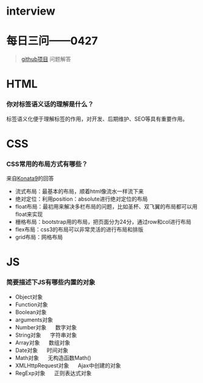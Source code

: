 # interview
# 每日三问——0427
> [github项目](https://github.com/haizlin/fe-interview?utm_source=ZHShareTargetIDMore&utm_medium=social&utm_oi=750848792785354752) 问题解答
# HTML
### 你对标签语义话的理解是什么？
标签语义化便于理解标签的作用，对开发、后期维护、SEO等具有重要作用。
# CSS
### CSS常用的布局方式有哪些？
来自[Konata9](https://github.com/Konata9)的回答
* 流式布局：最基本的布局，顺着html像流水一样流下来
* 绝对定位：利用position：absolute进行绝对定位的布局
* float布局：最初用来解决多栏布局的问题，比如圣杯、双飞翼的布局都可以用float来实现
* 栅格布局：bootstrap用的布局，把页面分为24分，通过row和col进行布局
* flex布局：css3的布局可以非常灵活的进行布局和排版
* grid布局：网格布局
# JS
### 简要描述下JS有哪些内置的对象
* Object对象  
* Function对象
* Boolean对象
* arguments对象
* Number对象&nbsp;&nbsp;&nbsp;&nbsp;&nbsp;&nbsp;数字对象
* String对象&nbsp;&nbsp;&nbsp;&nbsp;&nbsp;&nbsp;字符串对象
* Array对象&nbsp;&nbsp;&nbsp;&nbsp;&nbsp;&nbsp;数组对象
* Date对象&nbsp;&nbsp;&nbsp;&nbsp;&nbsp;&nbsp;时间对象
* Math对象&nbsp;&nbsp;&nbsp;&nbsp;&nbsp;&nbsp;无构造函数Math()
* XMLHttpRequest对象&nbsp;&nbsp;&nbsp;&nbsp;&nbsp;&nbsp;Ajax中创建的对象
* RegExp对象&nbsp;&nbsp;&nbsp;&nbsp;&nbsp;&nbsp;正则表达式对象
